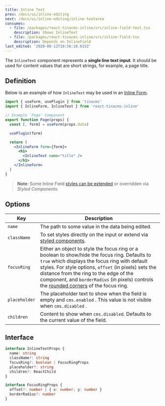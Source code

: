 ```yaml
---
title: Inline Text
prev: /docs/ui/inline-editing
next: /docs/ui/inline-editing/inline-textarea
consumes:
  - file: /packages/react-tinacms-inline/src/inline-field-text.tsx
    description: Shows InlineText
  - file: /packages/react-tinacms-inline/src/inline-field.tsx
    description: Depends on InlineField
last_edited: '2020-08-12T18:56:10.815Z'
---
```

The `InlineText` component represents a **single line text input**. It should be used for content values that are short strings, for example, a page title.

## Definition

Below is an example of how `InlineText` may be used in an [Inline Form](/docs/ui/inline-editing).

```jsx
import { useForm, usePlugin } from 'tinacms'
import { InlineForm, InlineText } from 'react-tinacms-inline'

// Example 'Page' Component
export function Page(props) {
  const [, form] = useForm(props.data)

  usePlugin(form)

  return (
    <InlineForm form={form}>
      <h1>
        <InlineText name="title" />
      </h1>
    </InlineForm>
  )
}
```

> **Note**: Some Inline Field [styles can be extended](/docs/ui/inline-editing#extending-inline-field-styles) or overridden via _Styled Components_.

## Options

| Key | Description |
| --- | --- |
| `name` | The path to some value in the data being edited. |
| `className` | To set styles directly on the input or extend via [styled components](/docs/ui/inline-editing#extending-inline-field-styles). |
| `focusRing` | Either an object to style the focus ring or a boolean to show/hide the focus ring. Defaults to `true` which displays the focus ring with default styles. For style options, `offset` (in pixels) sets the distance from the ring to the edge of the component, and `borderRadius` (in pixels) controls the [rounded corners](https://developer.mozilla.org/en-US/docs/Web/CSS/border-radius) of the focus ring. |
| `placeholder` | The placeholder text to show when the field is empty and `cms.enabled` . This value is not visible when `cms.disabled` . |
| `children` | Content to show when `cms.disabled`. Defaults to the current value of the field. |

## Interface

```typescript
interface InlineTextProps {
  name: string
  className?: string
  focusRing?: boolean | FocusRingProps
  placeholder?: string
  children?: ReactChild
}

interface FocusRingProps {
  offset?: number | { x: number; y: number }
  borderRadius?: number
}
```